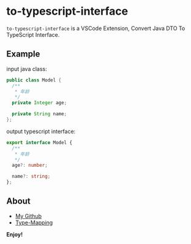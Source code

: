 # to-typescript-interface

`to-typescript-interface` is a VSCode Extension, Convert Java DTO To TypeScript Interface.

## Example

input java class:

```java
public class Model {
  /**
   * 年龄
   */
  private Integer age;

  private String name;
};
```

output typescript interface:

```typescript
export interface Model {
  /**
   * 年龄
   */
  age?: number;

  name?: string;
};
```

## About

- [My Github](https://github.com/gauseen)
- [Type-Mapping](https://github.com/vojtechhabarta/typescript-generator/wiki/Type-Mapping)

**Enjoy!**
